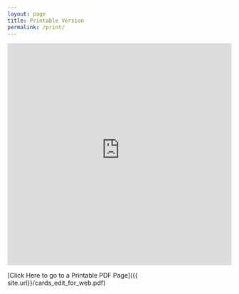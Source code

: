 ```yaml
---
layout: page
title: Printable Version
permalink: /print/
---
```


 <embed src="http://www.steppingsideways.com/cards_edit_for_web.pdf" width="100%" height="500">

[Click Here to go to a Printable PDF Page]({{ site.url}}/cards_edit_for_web.pdf)